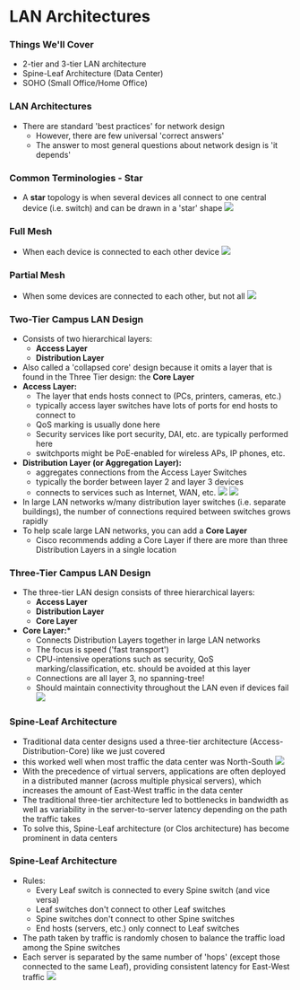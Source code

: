 # LAN Architectures
### Things We'll Cover
- 2-tier and 3-tier LAN architecture
- Spine-Leaf Architecture (Data Center)
- SOHO (Small Office/Home Office)
### LAN Architectures
- There are standard 'best practices' for network design
	- However, there are few universal 'correct answers'
	- The answer to most general questions about network design is 'it depends'
### Common Terminologies - Star
- A **star** topology is when several devices all connect to one central device (i.e. switch) and can be drawn in a 'star' shape
![](attachments/cc2c7ae828cea697aa2f8b1485c761c5.png)
### Full Mesh
- When each device is connected to each other device
![](attachments/7e5d69c718347e5d3bd96633203e4649.png)
### Partial Mesh
- When some devices are connected to each other, but not all
![](attachments/fc1081ce2cf074df51e742f206732671.png)
### Two-Tier Campus LAN Design
- Consists of two hierarchical layers:
	- **Access Layer**
	- **Distribution Layer**
- Also called a 'collapsed core' design because it omits a layer that is found in the Three Tier design: the **Core Layer**
- **Access Layer:**
	- The layer that ends hosts connect to (PCs, printers, cameras, etc.)
	- typically access layer switches have lots of ports for end hosts to connect to
	- QoS marking is usually done here
	- Security services like port security, DAI, etc. are typically performed here
	- switchports might be PoE-enabled for wireless APs, IP phones, etc.
- **Distribution Layer (or Aggregation Layer):**
	- aggregates connections from the Access Layer Switches
	- typically the border between layer 2 and layer 3 devices
	- connects to services such as Internet, WAN, etc.
![](attachments/0f082568379616a84694d755d20349ba.png)
![](attachments/cfa73e19576398f1d74c2a86ae0db42c.png)
- In large LAN networks w/many distribution layer switches (i.e. separate buildings), the number of connections required between switches grows rapidly
- To help scale large LAN networks, you can add a **Core Layer**
	- Cisco recommends adding a Core Layer if there are more than three Distribution Layers in a single location
### Three-Tier Campus LAN Design
- The three-tier LAN design consists of three hierarchical layers:
	 - **Access Layer**
	 - **Distribution Layer**
	 - **Core Layer**
- **Core Layer:***
	- Connects Distribution Layers together in large LAN networks
	- The focus is speed ('fast transport')
	- CPU-intensive operations such as security, QoS marking/classification, etc. should be avoided at this layer
	- Connections are all layer 3, no spanning-tree!
	- Should maintain connectivity throughout the LAN even if devices fail
![](attachments/db3e472de0e52204c546053e89d120c9.png)
### Spine-Leaf Architecture
- Traditional data center designs used a three-tier architecture (Access-Distribution-Core) like we just covered
- this worked well when most traffic the data center was North-South
![](attachments/4abc28aeff2f8676d89edf80beac116e.png)
- With the precedence of virtual servers, applications are often deployed in a distributed manner (across multiple physical servers), which increases the amount of East-West traffic in the data center
- The traditional three-tier architecture led to bottlenecks in bandwidth as well as variability in the server-to-server latency depending on the path the traffic takes
- To solve this, Spine-Leaf architecture (or Clos architecture) has become prominent in data centers
### Spine-Leaf Architecture
- Rules:
	- Every Leaf switch is connected to every Spine switch (and vice versa)
	- Leaf switches don't connect to other Leaf switches
	- Spine switches don't connect to other Spine switches
	- End hosts (servers, etc.) only connect to Leaf switches
- The path taken by traffic is randomly chosen to balance the traffic load among the Spine switches
- Each server is separated by the same number of 'hops' (except those connected to the same Leaf), providing consistent latency for East-West traffic
![](attachments/a027a48b132daa2ed4f203c228e2c2a5.png)
